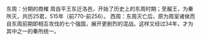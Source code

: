 
东周：分期的商榷 周自平王东迁洛邑，开始了历史上的东周时期；至赧王，为秦所灭，共历25君，515年（前770-前256）。
西周：东周灭亡后，原为周室诸侯而自东周前期即相互攻伐的七个强国，展开更剧烈的混战。这样又经过34年，才为其中之一的秦所统一。